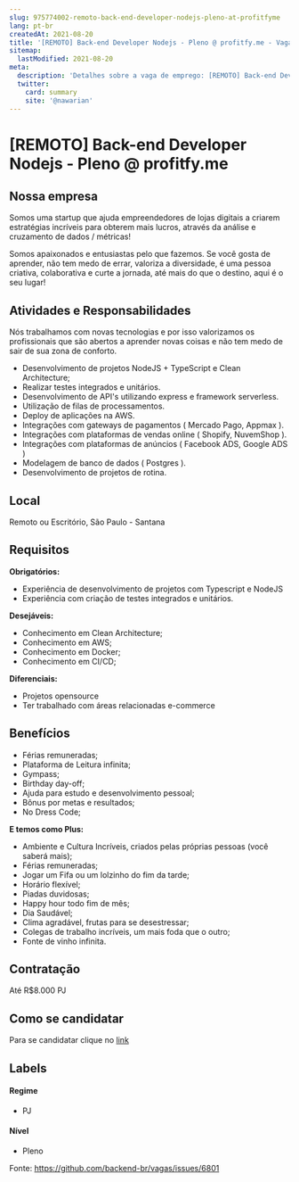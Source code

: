 ```yaml
---
slug: 975774002-remoto-back-end-developer-nodejs-pleno-at-profitfyme
lang: pt-br
createdAt: 2021-08-20
title: '[REMOTO] Back-end Developer Nodejs - Pleno @ profitfy.me - Vaga de Emprego'
sitemap:
  lastModified: 2021-08-20
meta:
  description: 'Detalhes sobre a vaga de emprego: [REMOTO] Back-end Developer Nodejs - Pleno @ profitfy.me'
  twitter:
    card: summary
    site: '@nawarian'
---
```


# [REMOTO] Back-end Developer Nodejs - Pleno @ profitfy.me

## Nossa empresa

Somos uma startup que ajuda empreendedores de lojas digitais a criarem estratégias incríveis para obterem mais lucros, através da análise e cruzamento de dados / métricas! 

Somos apaixonados e entusiastas pelo que fazemos. Se você gosta de aprender, não tem medo de errar, valoriza a diversidade, é uma pessoa criativa, colaborativa e curte a jornada, até mais do que o destino, aqui é o seu lugar!

## Atividades e Responsabilidades
Nós trabalhamos com novas tecnologias e por isso valorizamos os profissionais que são abertos a aprender novas coisas e não tem medo de sair de sua zona de conforto.

- Desenvolvimento de projetos NodeJS + TypeScript e Clean Architecture;
- Realizar testes integrados e unitários.
- Desenvolvimento de API's utilizando express e framework serverless.
- Utilização de filas de processamentos.
- Deploy de aplicações na AWS.
- Integrações com gateways de pagamentos ( Mercado Pago, Appmax ).
- Integrações com plataformas de vendas online ( Shopify, NuvemShop ).
- Integrações com plataformas de anúncios ( Facebook ADS, Google ADS )
- Modelagem de banco de dados ( Postgres ).
- Desenvolvimento de projetos de rotina.


## Local

Remoto ou Escritório, São Paulo - Santana

## Requisitos

**Obrigatórios:**
- Experiência de desenvolvimento de projetos com Typescript e NodeJS
- Experiência com criação de testes integrados e unitários.

**Desejáveis:**
- Conhecimento em Clean Architecture;
- Conhecimento em AWS;
- Conhecimento em Docker;
- Conhecimento em CI/CD;

**Diferenciais:**
- Projetos opensource
- Ter trabalhado com áreas relacionadas e-commerce

## Benefícios
- Férias remuneradas;
- Plataforma de Leitura infinita;
- Gympass;
- Birthday day-off;
- Ajuda para estudo e desenvolvimento pessoal;
- Bônus por metas e resultados;
- No Dress Code;

**E temos como Plus:**
- Ambiente e Cultura Incríveis, criados pelas próprias pessoas (você saberá mais);
- Férias remuneradas;
- Jogar um Fifa ou um lolzinho do fim da tarde;
- Horário flexível;
- Piadas duvidosas;
- Happy hour todo fim de mês;
- Dia Saudável;
- Clima agradável, frutas para se desestressar;
- Colegas de trabalho incríveis, um mais foda que o outro;
- Fonte de vinho infinita.

## Contratação

Até R$8.000 PJ

## Como se candidatar

Para se candidatar clique no [link](https://forms.gle/WfGhNHCW1MqCcVYA7)

## Labels
<!-- retire os labels que não fazem sentido à vaga -->

#### Regime
- PJ

#### Nível
- Pleno




Fonte: https://github.com/backend-br/vagas/issues/6801
